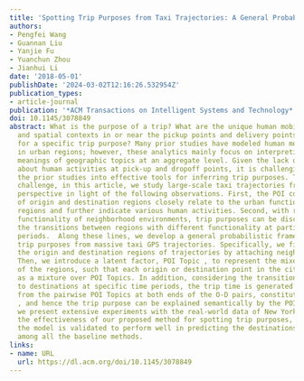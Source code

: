 ```yaml
---
title: 'Spotting Trip Purposes from Taxi Trajectories: A General Probabilistic Model'
authors:
- Pengfei Wang
- Guannan Liu
- Yanjie Fu
- Yuanchun Zhou
- Jianhui Li
date: '2018-05-01'
publishDate: '2024-03-02T12:16:26.532954Z'
publication_types:
- article-journal
publication: '*ACM Transactions on Intelligent Systems and Technology*'
doi: 10.1145/3078849
abstract: What is the purpose of a trip? What are the unique human mobility patterns
  and spatial contexts in or near the pickup points and delivery points of trajectories
  for a specific trip purpose? Many prior studies have modeled human mobility patterns
  in urban regions; however, these analytics mainly focus on interpreting the semantic
  meanings of geographic topics at an aggregate level. Given the lack of information
  about human activities at pick-up and dropoff points, it is challenging to convert
  the prior studies into effective tools for inferring trip purposes. To address this
  challenge, in this article, we study large-scale taxi trajectories from an unsupervised
  perspective in light of the following observations. First, the POI configurations
  of origin and destination regions closely relate to the urban functionality of these
  regions and further indicate various human activities. Second, with respect to the
  functionality of neighborhood environments, trip purposes can be discerned from
  the transitions between regions with different functionality at particular time
  periods.  Along these lines, we develop a general probabilistic framework for spotting
  trip purposes from massive taxi GPS trajectories. Specifically, we first augment
  the origin and destination regions of trajectories by attaching neighborhood POIs.
  Then, we introduce a latent factor, POI Topic , to represent the mixed functionality
  of the regions, such that each origin or destination point in the city can be modeled
  as a mixture over POI Topics. In addition, considering the transitions from origins
  to destinations at specific time periods, the trip time is generated collaboratively
  from the pairwise POI Topics at both ends of the O-D pairs, constituting POI Links
  , and hence the trip purpose can be explained semantically by the POI Links. Finally,
  we present extensive experiments with the real-world data of New York City to demonstrate
  the effectiveness of our proposed method for spotting trip purposes, and moreover,
  the model is validated to perform well in predicting the destinations and trip time
  among all the baseline methods.
links:
- name: URL
  url: https://dl.acm.org/doi/10.1145/3078849
---
```

